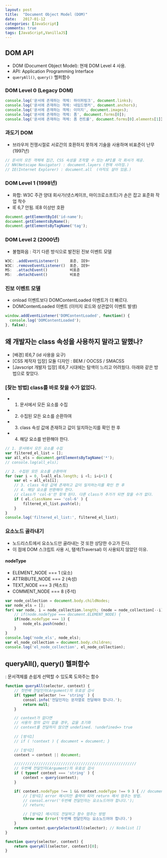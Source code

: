 ```yaml
---
layout: post
title:  "Document Object Model (DOM)"
date:   2017-01-12
categories: [JavaScript]
comments: true
tags: [JavaScript,VanillaJS]
---
```


## DOM API
- DOM (Document Object Model): 현재 DOM Level 4 사용.
- API: Application Programming Interface
- `queryAll()`, `query()` 헬퍼함수

<!--more-->

### DOM Level 0 (Legacy DOM)
```javascript
console.log('문서에 존재하는 객체: 하이퍼링크', document.links);
console.log('문서에 존재하는 객체: 네임드앵커', document.anchors);
console.log('문서에 존재하는 객체: 이미지', document.images);
console.log('문서에 존재하는 객체: 폼', document.forms[0]);
console.log('문서에 존재하는 객체: 폼 컨트롤', document.forms[0].elements[1]);
```

### 과도기 DOM 
- 브라우저 전쟁시절로 서로간의 호환하지 못하게 기술을 사용하며 비표준이 난무 (1997년)

```javascript
// 문서의 모든 객체에 접근, CSS 속성을 조작할 수 있는 API를 각 회사가 제공.
// NN(Netscape Navigator) : document.layers (현재 사라짐.)
// IE(Internet Explorer) : document.all  (아직도 살아 있음.) 
```

### DOM Level 1 (1998년)
- 화합: W3C 주관 양대 회사가(넷스케이프, 마이크로소프트)가 손은 잡고 표준화 작업 착수
- IE 6,7 안됨. IE8 이상만 호환

```javascript
document.getElementById('id-name');
document.getElementsByName();
document.getElementsByTagName('tag');
```

### DOM Level 2 (2000년)
- 불협화음 : 각기 다른 방식으로 발전된 진보 이벤트 모델

```javascript
W3C: .addEventListener() 	 표준, IE9+
W3C: .removeEventListener()  표준, IE9+
MS:  .attachEvent()			 비표준
MS:  .detachEvent()			 비표준
```

### 진보 이벤트 모델 
- onload 이벤트보다 DOMContentLoaded 이벤트가 더 빠르다.
- DOMContentLoaded 이벤트 (이미지 로드와 상관없이 이벤트 발생)

```javascript
window.addEventListener('DOMContentLoaded', function() {
  console.log('DOMContentLoaded');
}, false);
```

## 왜 개발자는 class 속성을 사용하지 말라고 말했나?
- [배경] IE6,7 (id 사용을 요구) 
- [CSS 제작자 입장] 모듈 디자인 : BEM / OOCSS / SMACSS
- [Javscript 개발자 입장] IE6,7 시대에는 탐색이 느리고 어려웠다. 
아래와 같은 방법으로 찾았다.

### [찾는 방법] class를 바로 찾을 수가 없었다.
- 1. 문서에서 모든 요소를 수집
- 2. 수집된 모든 요소를 순환하여
- 3. class 속성 값에 존재하고 값이 일치하는지를 확인 한 후 
- 4. 해당 요소를 반환해아 한다.

```javascript
// 1. 문서에서 모든 요소를 수집
var filtered_el_list = [];
var all_els = document.getElementsByTagName('*');
// console.log(all_els);

// 2. 수집된 모든 요소를 순환하여
for (var i = 0, l=all_els.length; i <l; i=i+1) {
	var el = all_els[i];
	// 3. class 속성 값에 존재하고 값이 일치하는지를 확인 한 후 
	// 4. 해당 요소를 반환해아 한다.
	// class가 'col-6'만 찾게 된다. 다른 class가 추가가 되면 찾을 수가 없다.
	if ( el.className === 'col-6' ) {
		filtered_el_list.push(el);
	}
}
console.log('filtered_el_list:', filtered_el_list);
```

### 요소노드 골라내기
- 노드리스트에서 요소노드만 골라내는 것 또한 상당한 수고가 든다.
- 이 점에 DOM 스크립트 사용 시, 탬색(Traversal) 이 사용되지 않았던 이유.

#### nodeType
- ELEMENT_NODE   === 1 (요소)
- ATTRIBUTE_NODE === 2 (속성)
- TEXT_NODE      === 3 (텍스트)
- COMMENT_NODE   === 8 (주석)

```javascript
var node_collection = document.body.childNodes;
var node_els = [];
for( var node, i = node_collection.length; (node = node_collection[--i]); ) {
	// if(node.nodeType === document.ELEMENT_NODE) {
	if(node.nodeType === 1) {
		node_els.push(node);
	}
}
console.log('node_els', node_els);
var el_node_collection = document.body.children;
console.log('el_node_collection', el_node_collection);
```

## queryAll(), query() 헬퍼함수
: 문서객체를 손쉽게 선택할 수 있도록 도와주는 함수

```javascript
function queryAll(selector, context) {
	// 첫번째 전달인자(Argument)의 유효성 검사
	if( typeof selector !== 'string' ) {
		consol.info('전달인자는 문자열로 전달해야 합니다.');
		return null;
	}

	// context가 없다면 
	// 사용자 정의 값이 없을 경우, 값을 초기화
	// context를 전달하지 않으면 undefined. !undefined=> true
	
	// [방식1]
	// if ( !context ) { document = document; }

	// [방식2]
	context = context || document;

	///////////////////////////////////////////////////////
	// 두번째 전달인자(Argument)의 유효성 검사
	if ( typeof context === 'string' ) {
		context = query(context);
	}

	if( context.nodeType !== 1 && context.nodeType !== 9 ) { // document.nodeType ==> 9
		// [방식1] error 메시지만 출력이 되어 return 해서 멈추는 방법.
		// consol.error('두번째 전달인자는 요소노드어야 합니다.');
		// return;

		// [방식2] 메시지도 전달하고 함수 멈추는 방법
		throw new Error('두번째 전달인자는 요소노드어야 합니다.')
	}
	return context.querySelectorAll(selector); // Nodelist []
}
```

```javascript
function query(selector, context) {
	return queryAll(selector, context)[0];
}
```